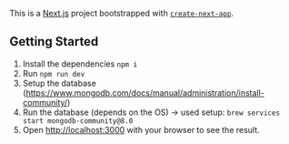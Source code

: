 This is a [Next.js](https://nextjs.org) project bootstrapped with [`create-next-app`](https://nextjs.org/docs/app/api-reference/cli/create-next-app).

## Getting Started

1. Install the dependencies `npm i`
2. Run `npm run dev`
3. Setup the database (https://www.mongodb.com/docs/manual/administration/install-community/)
4. Run the database (depends on the OS) -> used setup: `brew services start mongodb-community@8.0`
5. Open [http://localhost:3000](http://localhost:3000) with your browser to see the result.
